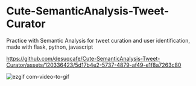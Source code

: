 # Cute-SemanticAnalysis-Tweet-Curator
Practice with Semantic Analysis for tweet curation and user identification, made with flask, python, javascript



https://github.com/desuqcafe/Cute-SemanticAnalysis-Tweet-Curator/assets/120336423/5d17b4e2-5737-4879-af49-e1f8a7263c80

![ezgif com-video-to-gif](https://github.com/desuqcafe/Cute-SemanticAnalysis-Tweet-Curator/assets/120336423/5e946354-253f-4232-a393-0975ccfb91bb)
